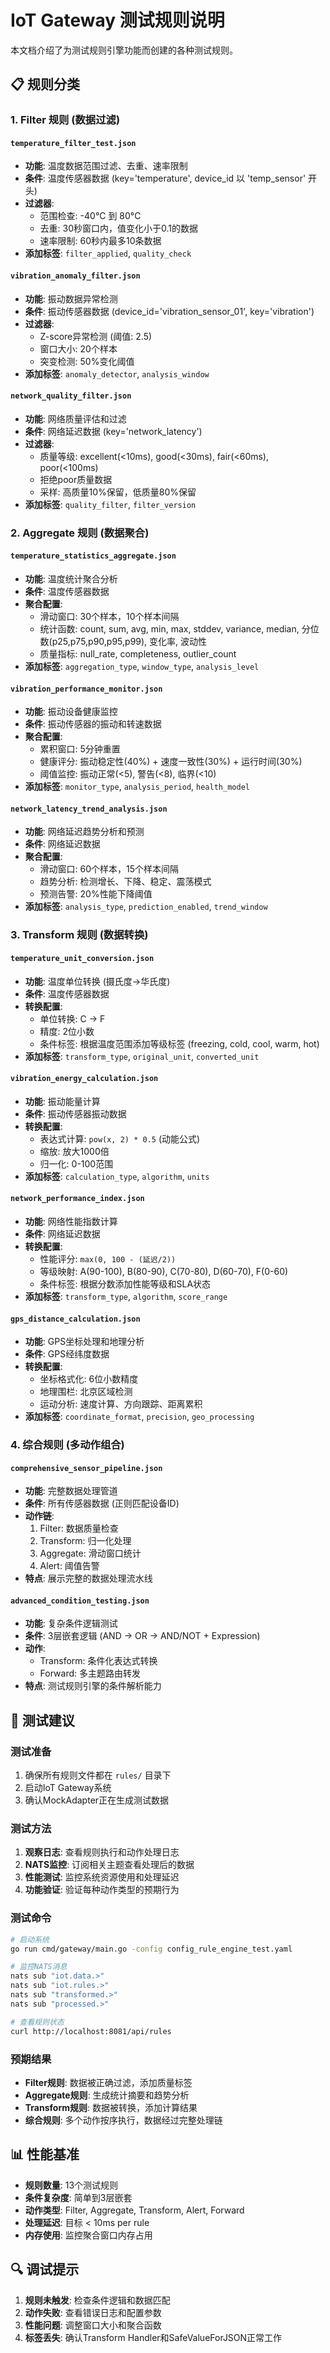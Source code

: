 # IoT Gateway 测试规则说明

本文档介绍了为测试规则引擎功能而创建的各种测试规则。

## 📋 规则分类

### 1. Filter 规则 (数据过滤)

#### `temperature_filter_test.json`
- **功能**: 温度数据范围过滤、去重、速率限制
- **条件**: 温度传感器数据 (key='temperature', device_id 以 'temp_sensor' 开头)
- **过滤器**:
  - 范围检查: -40°C 到 80°C
  - 去重: 30秒窗口内，值变化小于0.1的数据
  - 速率限制: 60秒内最多10条数据
- **添加标签**: `filter_applied`, `quality_check`

#### `vibration_anomaly_filter.json`
- **功能**: 振动数据异常检测
- **条件**: 振动传感器数据 (device_id='vibration_sensor_01', key='vibration')
- **过滤器**:
  - Z-score异常检测 (阈值: 2.5)
  - 窗口大小: 20个样本
  - 突变检测: 50%变化阈值
- **添加标签**: `anomaly_detector`, `analysis_window`

#### `network_quality_filter.json`
- **功能**: 网络质量评估和过滤
- **条件**: 网络延迟数据 (key='network_latency')
- **过滤器**:
  - 质量等级: excellent(<10ms), good(<30ms), fair(<60ms), poor(<100ms)
  - 拒绝poor质量数据
  - 采样: 高质量10%保留，低质量80%保留
- **添加标签**: `quality_filter`, `filter_version`

### 2. Aggregate 规则 (数据聚合)

#### `temperature_statistics_aggregate.json`
- **功能**: 温度统计聚合分析
- **条件**: 温度传感器数据
- **聚合配置**:
  - 滑动窗口: 30个样本，10个样本间隔
  - 统计函数: count, sum, avg, min, max, stddev, variance, median, 分位数(p25,p75,p90,p95,p99), 变化率, 波动性
  - 质量指标: null_rate, completeness, outlier_count
- **添加标签**: `aggregation_type`, `window_type`, `analysis_level`

#### `vibration_performance_monitor.json`
- **功能**: 振动设备健康监控
- **条件**: 振动传感器的振动和转速数据
- **聚合配置**:
  - 累积窗口: 5分钟重置
  - 健康评分: 振动稳定性(40%) + 速度一致性(30%) + 运行时间(30%)
  - 阈值监控: 振动正常(<5), 警告(<8), 临界(<10)
- **添加标签**: `monitor_type`, `analysis_period`, `health_model`

#### `network_latency_trend_analysis.json`
- **功能**: 网络延迟趋势分析和预测
- **条件**: 网络延迟数据
- **聚合配置**:
  - 滑动窗口: 60个样本，15个样本间隔
  - 趋势分析: 检测增长、下降、稳定、震荡模式
  - 预测告警: 20%性能下降阈值
- **添加标签**: `analysis_type`, `prediction_enabled`, `trend_window`

### 3. Transform 规则 (数据转换)

#### `temperature_unit_conversion.json`
- **功能**: 温度单位转换 (摄氏度→华氏度)
- **条件**: 温度传感器数据
- **转换配置**:
  - 单位转换: C → F
  - 精度: 2位小数
  - 条件标签: 根据温度范围添加等级标签 (freezing, cold, cool, warm, hot)
- **添加标签**: `transform_type`, `original_unit`, `converted_unit`

#### `vibration_energy_calculation.json`
- **功能**: 振动能量计算
- **条件**: 振动传感器振动数据
- **转换配置**:
  - 表达式计算: `pow(x, 2) * 0.5` (动能公式)
  - 缩放: 放大1000倍
  - 归一化: 0-100范围
- **添加标签**: `calculation_type`, `algorithm`, `units`

#### `network_performance_index.json`
- **功能**: 网络性能指数计算
- **条件**: 网络延迟数据
- **转换配置**:
  - 性能评分: `max(0, 100 - (延迟/2))`
  - 等级映射: A(90-100), B(80-90), C(70-80), D(60-70), F(0-60)
  - 条件标签: 根据分数添加性能等级和SLA状态
- **添加标签**: `transform_type`, `algorithm`, `score_range`

#### `gps_distance_calculation.json`
- **功能**: GPS坐标处理和地理分析
- **条件**: GPS经纬度数据
- **转换配置**:
  - 坐标格式化: 6位小数精度
  - 地理围栏: 北京区域检测
  - 运动分析: 速度计算、方向跟踪、距离累积
- **添加标签**: `coordinate_format`, `precision`, `geo_processing`

### 4. 综合规则 (多动作组合)

#### `comprehensive_sensor_pipeline.json`
- **功能**: 完整数据处理管道
- **条件**: 所有传感器数据 (正则匹配设备ID)
- **动作链**:
  1. Filter: 数据质量检查
  2. Transform: 归一化处理
  3. Aggregate: 滑动窗口统计
  4. Alert: 阈值告警
- **特点**: 展示完整的数据处理流水线

#### `advanced_condition_testing.json`
- **功能**: 复杂条件逻辑测试
- **条件**: 3层嵌套逻辑 (AND → OR → AND/NOT + Expression)
- **动作**:
  - Transform: 条件化表达式转换
  - Forward: 多主题路由转发
- **特点**: 测试规则引擎的条件解析能力

## 🧪 测试建议

### 测试准备
1. 确保所有规则文件都在 `rules/` 目录下
2. 启动IoT Gateway系统
3. 确认MockAdapter正在生成测试数据

### 测试方法
1. **观察日志**: 查看规则执行和动作处理日志
2. **NATS监控**: 订阅相关主题查看处理后的数据
3. **性能测试**: 监控系统资源使用和处理延迟
4. **功能验证**: 验证每种动作类型的预期行为

### 测试命令
```bash
# 启动系统
go run cmd/gateway/main.go -config config_rule_engine_test.yaml

# 监控NATS消息
nats sub "iot.data.>"
nats sub "iot.rules.>"
nats sub "transformed.>"
nats sub "processed.>"

# 查看规则状态
curl http://localhost:8081/api/rules
```

### 预期结果
- **Filter规则**: 数据被正确过滤，添加质量标签
- **Aggregate规则**: 生成统计摘要和趋势分析
- **Transform规则**: 数据被转换，添加计算结果
- **综合规则**: 多个动作按序执行，数据经过完整处理链

## 📊 性能基准

- **规则数量**: 13个测试规则
- **条件复杂度**: 简单到3层嵌套
- **动作类型**: Filter, Aggregate, Transform, Alert, Forward
- **处理延迟**: 目标 < 10ms per rule
- **内存使用**: 监控聚合窗口内存占用

## 🔍 调试提示

1. **规则未触发**: 检查条件逻辑和数据匹配
2. **动作失败**: 查看错误日志和配置参数
3. **性能问题**: 调整窗口大小和聚合函数
4. **标签丢失**: 确认Transform Handler和SafeValueForJSON正常工作
